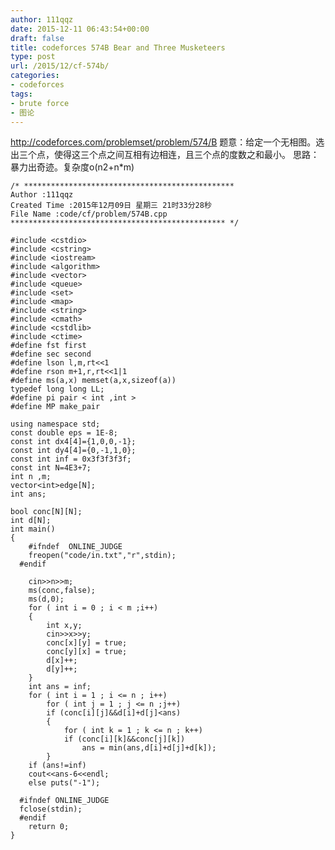 ```yaml
---
author: 111qqz
date: 2015-12-11 06:43:54+00:00
draft: false
title: codeforces 574B Bear and Three Musketeers
type: post
url: /2015/12/cf-574b/
categories:
- codeforces
tags:
- brute force
- 图论
---
```


http://codeforces.com/problemset/problem/574/B
题意：给定一个无相图。选出三个点，使得这三个点之间互相有边相连，且三个点的度数之和最小。
思路：暴力出奇迹。复杂度o(n2+n*m)

 

    
    /* ***********************************************
    Author :111qqz
    Created Time :2015年12月09日 星期三 21时33分28秒
    File Name :code/cf/problem/574B.cpp
    ************************************************ */
    
    #include <cstdio>
    #include <cstring>
    #include <iostream>
    #include <algorithm>
    #include <vector>
    #include <queue>
    #include <set>
    #include <map>
    #include <string>
    #include <cmath>
    #include <cstdlib>
    #include <ctime>
    #define fst first
    #define sec second
    #define lson l,m,rt<<1
    #define rson m+1,r,rt<<1|1
    #define ms(a,x) memset(a,x,sizeof(a))
    typedef long long LL;
    #define pi pair < int ,int >
    #define MP make_pair
    
    using namespace std;
    const double eps = 1E-8;
    const int dx4[4]={1,0,0,-1};
    const int dy4[4]={0,-1,1,0};
    const int inf = 0x3f3f3f3f;
    const int N=4E3+7;
    int n ,m;
    vector<int>edge[N];
    int ans;
    
    bool conc[N][N];
    int d[N];
    int main()
    {
    	#ifndef  ONLINE_JUDGE 
    	freopen("code/in.txt","r",stdin);
      #endif
    
    	cin>>n>>m;
    	ms(conc,false);
    	ms(d,0);
    	for ( int i = 0 ; i < m ;i++)
    	{
    	    int x,y;
    	    cin>>x>>y;
    	    conc[x][y] = true;
    	    conc[y][x] = true;
    	    d[x]++;
    	    d[y]++;
    	}
    	int ans = inf;
    	for ( int i = 1 ; i <= n ; i++)
    	    for ( int j = 1 ; j <= n ;j++)
    		if (conc[i][j]&&d[i]+d[j]<ans)
    		{
    		    for ( int k = 1 ; k <= n ; k++)
    			if (conc[i][k]&&conc[j][k])
    			    ans = min(ans,d[i]+d[j]+d[k]);
    		}
    	if (ans!=inf)
    	cout<<ans-6<<endl;
    	else puts("-1");
    
      #ifndef ONLINE_JUDGE  
      fclose(stdin);
      #endif
        return 0;
    }
    



